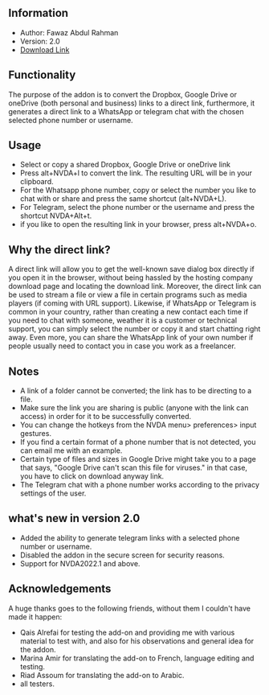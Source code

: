 ## Information
- Author: Fawaz Abdul Rahman
- Version: 2.0
- [Download Link](https://github.com/fawazar94/DirectLink/releases/download/2.0/directLink-2.0.nvda-addon)
## Functionality
The purpose of the addon is to convert the Dropbox, Google Drive or oneDrive (both personal and business) links to a direct link, furthermore, it generates a direct link to a WhatsApp or telegram chat with the chosen selected phone number or username.
## Usage
- Select or copy a shared Dropbox, Google Drive or oneDrive link
- Press alt+NVDA+l to convert the link. The resulting URL will be in your clipboard.
- For the Whatsapp phone number, copy or select the number you like to chat with or share and press the same shortcut (alt+NVDA+L).
- For Telegram, select the phone number or the username and press the shortcut NVDA+Alt+t.
- if you like to open the resulting link in your browser, press alt+NVDA+o.
## Why the direct link?
A direct link will allow you to get the well-known save dialog box directly if you open it in the browser, without being hassled by the hosting company download page and locating the download link.
Moreover, the direct link can be used to stream a file or view a file in certain programs such as media players (if coming with URL support).
Likewise, if WhatsApp or Telegram is common in your country, rather than creating a new contact each time if you need to chat with someone, weather it is a customer or technical support, you can simply select the number or copy it and start chatting right away.
Even more, you can share the WhatsApp link of your own number if people usually need to contact you in case you work as a freelancer.
## Notes
- A link of a folder cannot be converted; the link has to be directing to a file.
- Make sure the link you are sharing is public (anyone with the link can access) in order for it to be successfully converted.
- You can change the hotkeys from the NVDA menu> preferences> input gestures.
- If you find a certain format of a phone number that is not detected, you can email me with an example. 
- Certain type of files and sizes in Google Drive might take you to a page that says, "Google Drive can't scan this file for viruses." in that case, you have to click on download anyway link.
- The Telegram chat with a phone number works according to the privacy settings of the user.

## what's new in version 2.0

- Added the ability to generate telegram links with a selected phone number or username.
- Disabled the addon in the secure screen for security reasons.
- Support for NVDA2022.1 and above.

## Acknowledgements
A huge thanks goes to the following friends, without them I couldn't have made it happen:

- Qais Alrefai for testing the add-on and providing me with various material to test with, and also for his observations and general idea for the addon.
- Marina Amir for translating the add-on to French, language editing and testing.
- Riad Assoum for translating the add-on to Arabic.
- all testers.

